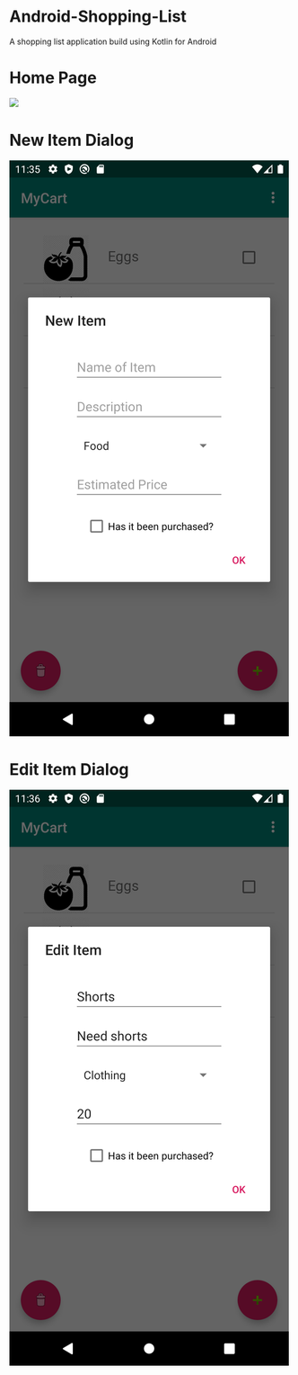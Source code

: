 # Android-Shopping-List
A shopping list application build using Kotlin for Android

# Home Page
<img src="/home%20menu.png" width="200">

# New Item Dialog
![](/new%20dialog.png)

# Edit Item Dialog
![](/edit%20dialog.png)
